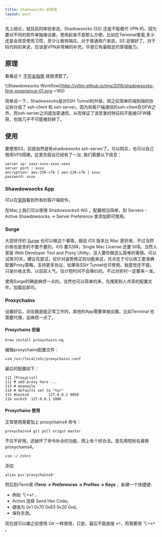 ```yaml
---
title: shadowsocks 初体验
layout: post
---
```


先上结论，就目前的体验来说，Shadowsocks (SS) 还是不能替代 VPN 的，因为要对不同的软件单独做设置，使用起来不是那么方便。比如在Terminal里面,多少还是会改变使用习惯，至少让我有隔应。对于普通用户来说，SS 足够好了。对于码代码的来说，应该是VPN非常棒的补充，毕竟它有最稳定的穿墙能力。

## 原理

看看这个 [不完全指南](http://www.auooo.com/2015/06/26/shadowsocks%EF%BC%88%E5%BD%B1%E6%A2%AD%EF%BC%89%E4%B8%8D%E5%AE%8C%E5%85%A8%E6%8C%87%E5%8D%97/) 就很清楚了。

![Shawdowsocks Workflow](http://villim.github.io/img/2016/shadowsocks-first-experience-01.png =160)

简单说一下，Shadowsocks是对SSH Tunnel的升级，把之前简单的端到端的协议拆分成了 ssh-client 和 ssh-server。因为和客户端通信的ssh-client在GFW之外，而ssh-server之间是加密通信，从而保证了消息里的特征码不能被GFW捕获，也就几乎不可能被封掉了。

## 使用

要使用SS，前提自然是有shadowsocks ssh-server了。可以购买，也可以自己租用VPS搭建。这里先假设已经有了一台, 我们需要以下信息：

```
server ip: xxxx-xxxx-xxxx-xxxx
server port : xxxx
encryption: aes-256-cfb | aes-128-cfb | xxxx
password: xxxx
```

### Shawdowsocks App

可以在[官网](https://shadowsocks.org/en/download/clients.html)看到所有的客户端软件。

在Mac上我们可以使用 ShadowsocksX-NG ，配置相当简单，到 Servers - Active Shawdowsocks -> Server Preference 里添加即可使用。

### Surge 

大受好评的 [Surge](http://nssurge.com/) 也可以做这个事情，据说 iOS 版本比 Mac 更好用，不过当然价格也是贵的不要不要的，iOS 要328¥，Single Mac License 还要 50$。当然人家是 Web Developer Tool and Proxy Utility，没人要你做这么简单的事情。可以试用30天，建议先尝试，仅针对姿势修正的功能来说，优点在于可以收工更准确配置Proxy策略，支持更多协议，如果有SSH Tunnel也可使用。我感觉还不错，只是价格太贵，以目前人气，估计短时间不会降价的。不过对折时一定要来一发。

使用Surge的确是麻烦一点的。当然也可以简单的来，先搜索别人共享的配置文件，加载后即可。

### Proxychains

设置好后，浏览器是能正常工作的，其他的App需要单独设置。比如Terminal 也需要代理，会麻烦一点了。

#### Proxychains 安装

```
brew install proxychains-ng
```

编辑proxychains配置文件：
```
vim /usr/local/etc/proxychains.conf
```
最后的配置如下：

```
111 [ProxyList]
112 # add proxy here ...
113 # meanwile
114 # defaults set to "tor"
115 #socks4         127.0.0.1 9050
116 socks5  127.0.0.1 1086
```

#### Proxychains 使用

正常使用需要加上 proxychains4 命令：

```
proxychains4 git pull origin master
```
不仅不好用，还破坏了命令补全的功能，网上有个好办法。首先用短别名替换 proxychains4。

```
vim ~/.zshrc 
```
添加 

```
alias pc='proxychains4'  
```
然后到iTerm里 **iTerm -> Preferences -> Profiles -> Keys** 
，新建一个快捷键:

* 例如 ⌥+↩︎ ，
* Action 选择 Send Hex Code，
* 键值为 0x1 0x70 0x63 0x20 0xd，
* 保存生效。

现在就可以像之前使用 Git 一样使用，只是，最后不能直接 ↩︎，而需要用 ⌥+↩︎ 。















